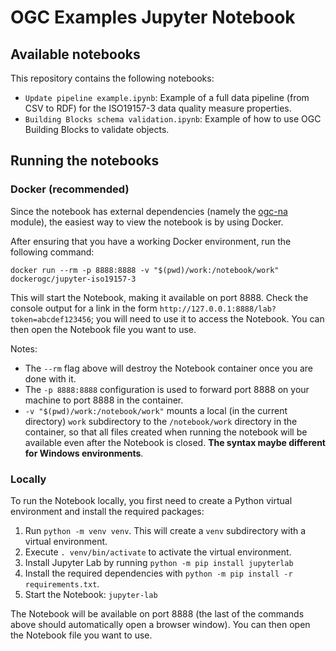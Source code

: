 # OGC Examples Jupyter Notebook

## Available notebooks

This repository contains the following notebooks:

* `Update pipeline example.ipynb`: Example of a full data pipeline (from CSV to RDF) for the ISO19157-3 data quality
measure properties.
* `Building Blocks schema validation.ipynb`: Example of how to use OGC Building Blocks to validate objects.

## Running the notebooks

### Docker (recommended)

Since the notebook has external dependencies (namely the [ogc-na](https://pypi.org/project/ogc-na/) module),
the easiest way to view the notebook is by using Docker.

After ensuring that you have a working Docker environment, run the following command:

```shell
docker run --rm -p 8888:8888 -v "$(pwd)/work:/notebook/work" dockerogc/jupyter-iso19157-3
```

This will start the Notebook, making it available on port 8888. Check the console output for a link in
the form `http://127.0.0.1:8888/lab?token=abcdef123456`; you will need to use it to access the Notebook.
You can then open the Notebook file you want to use.

Notes: 
* The `--rm` flag above will destroy the Notebook container once you are done with it.
* The `-p 8888:8888` configuration is used to forward port 8888 on your machine to port 8888 in the container.
* `-v "$(pwd)/work:/notebook/work"` mounts a local (in the current directory) `work` subdirectory to the 
`/notebook/work` directory in the container, so that all files created when running the notebook will be available
even after the Notebook is closed. **The syntax maybe different for Windows environments**.

### Locally

To run the Notebook locally, you first need to create a Python virtual environment and install the required packages:

1. Run `python -m venv venv`. This will create a `venv` subdirectory with a virtual environment.
2. Execute `. venv/bin/activate` to activate the virtual environment.
3. Install Jupyter Lab by running `python -m pip install jupyterlab`
4. Install the required dependencies with `python -m pip install -r requirements.txt`.
5. Start the Notebook: `jupyter-lab`

The Notebook will be available on port 8888 (the last of the commands above should automatically open
a browser window). You can then open the Notebook file you want to use.
